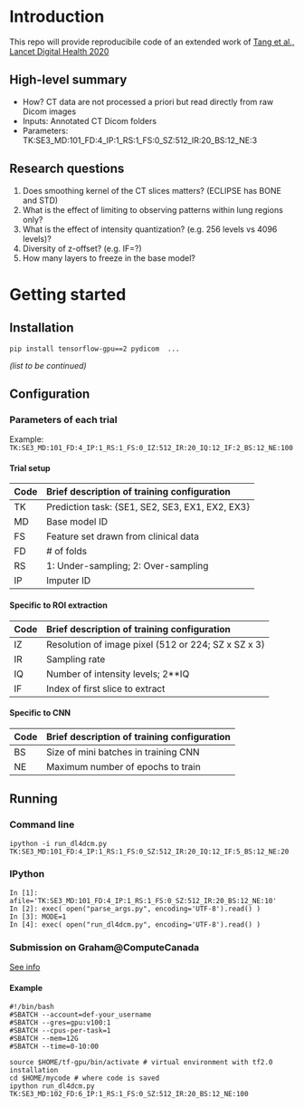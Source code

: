 # Introduction

This repo will provide reproducibile code of an extended work of [Tang et al., Lancet Digital Health 2020](https://www.sciencedirect.com/science/article/pii/S2589750020300649)

## High-level summary

- How? CT data are not processed a priori but read directly from raw Dicom images 
- Inputs: Annotated CT Dicom folders
- Parameters: TK:SE3_MD:101_FD:4_IP:1_RS:1_FS:0_SZ:512_IR:20_BS:12_NE:3

## Research questions

1. Does smoothing kernel of the CT slices matters? (ECLIPSE has BONE and STD)
2. What is the effect of limiting to observing patterns within lung regions only?
3. What is the effect of intensity quantization? (e.g. 256 levels vs 4096 levels)?
4. Diversity of z-offset? (e.g. IF=?)
5. How many layers to freeze in the base model?



# Getting started

## Installation

```
pip install tensorflow-gpu==2 pydicom  ... 
```
*(list to be continued)*
 
## Configuration

### Parameters of each trial

Example: ```TK:SE3_MD:101_FD:4_IP:1_RS:1_FS:0_IZ:512_IR:20_IQ:12_IF:2_BS:12_NE:100```

#### Trial setup
| Code | Brief description of training configuration |
| ------------- |:-------------|
| TK | Prediction task: {SE1, SE2, SE3, EX1, EX2, EX3} |
| MD | Base model ID |
| FS | Feature set drawn from clinical data |
| FD | # of folds |
| RS | 1: Under-sampling; 2: Over-sampling |
| IP | Imputer ID |

#### Specific to ROI extraction
| Code | Brief description of training configuration |
| ------------- |:-------------|
| IZ | Resolution of image pixel (512 or 224; SZ x SZ x 3) |
| IR | Sampling rate |
| IQ | Number of intensity levels; 2**IQ |
| IF | Index of first slice to extract |

#### Specific to CNN
| Code | Brief description of training configuration |
| ------------- |:-------------|
| BS | Size of mini batches in training CNN  |
| NE | Maximum number of epochs to train |


## Running

### Command line
```
ipython -i run_dl4dcm.py TK:SE3_MD:101_FD:4_IP:1_RS:1_FS:0_SZ:512_IR:20_IQ:12_IF:5_BS:12_NE:20
```

### IPython
```
In [1]: afile='TK:SE3_MD:101_FD:4_IP:1_RS:1_FS:0_SZ:512_IR:20_BS:12_NE:10'
In [2]: exec( open("parse_args.py", encoding='UTF-8').read() )
In [3]: MODE=1
In [4]: exec( open("run_dl4dcm.py", encoding='UTF-8').read() )
```

### Submission on Graham@ComputeCanada

[See info](https://docs.computecanada.ca/wiki/Graham#GPUs_on_Graham)


#### Example
```
#!/bin/bash
#SBATCH --account=def-your_username
#SBATCH --gres=gpu:v100:1
#SBATCH --cpus-per-task=1
#SBATCH --mem=12G
#SBATCH --time=0-10:00

source $HOME/tf-gpu/bin/activate # virtual environment with tf2.0 installation
cd $HOME/mycode # where code is saved
ipython run_dl4dcm.py TK:SE3_MD:102_FD:6_IP:1_RS:1_FS:0_SZ:512_IR:20_BS:12_NE:100
```


